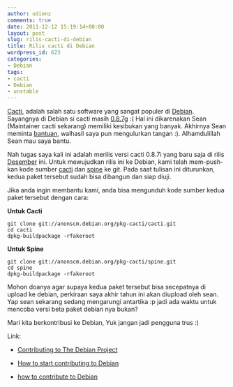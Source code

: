 ```yaml
---
author: udienz
comments: true
date: 2011-12-12 15:19:14+00:00
layout: post
slug: rilis-cacti-di-debian
title: Rilis cacti di Debian
wordpress_id: 623
categories:
- Debian
tags:
- cacti
- Debian
- unstable
---
```


[Cacti](http://cacti.net/), adalah salah satu software yang sangat populer di [Debian](http://www.debian.org). Sayangnya di Debian si cacti masih [0.8.7g](http://packages.qa.debian.org/c/cacti/news/20110717T163912Z.html) :( Hal ini dikarenakan Sean (Maintainer cacti sekarang) memiliki kesibukan yang banyak. Akhirnya Sean meminta [bantuan](http://bugs.debian.org/613857), walhasil saya pun mengulurkan tangan :). Alhamdulillah Sean mau saya bantu.

Nah tugas saya kali ini adalah merilis versi cacti 0.8.7i yang baru saja di rilis [Desember](http://sourceforge.net/mailarchive/message.php?msg_id=28527915) ini. Untuk mewujudkan rilis ini ke Debian, kami telah mem-push-kan kode sumber [cacti](http://git.debian.org/?p=pkg-cacti/cacti.git) dan [spine](http://git.debian.org/?p=pkg-cacti/spine.git) ke git. Pada saat tulisan ini diturunkan, kedua paket tersebut sudah bisa dibangun dan siap diuji.

Jika anda ingin membantu kami, anda bisa mengunduh kode sumber kedua paket tersebut dengan cara:

**Untuk Cacti**

    
    git clone git://anonscm.debian.org/pkg-cacti/cacti.git
    cd cacti
    dpkg-buildpackage -rfakeroot


**Untuk Spine**

    
    git clone git://anonscm.debian.org/pkg-cacti/spine.git
    cd spine
    dpkg-buildpackage -rfakeroot


Mohon doanya agar supaya kedua paket tersebut bisa secepatnya di upload ke debian, perkiraan saya akhir tahun ini akan diupload oleh sean. Yap sean sekarang sedang mengarungi antartika :p jadi ada waktu untuk mencoba versi beta paket debian nya bukan?

Mari kita berkontribusi ke Debian, Yuk jangan jadi pengguna trus :)

Link:



	
  * [Contributing to The Debian Project](http://www.debian.org/doc/manuals/debian-faq/ch-contributing.en.html)

	
  * [How to start contributing to Debian](http://raphaelhertzog.com/2011/06/30/how-to-start-contributing-to-debian/)

	
  * [how to contribute to Debian ](http://upsilon.cc/~zack/blog/posts/2010/12/how_to_contribute_to_Debian/)


